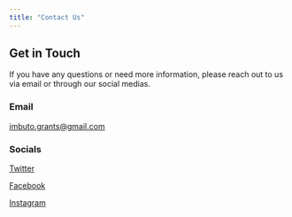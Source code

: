 ```yaml
---
title: "Contact Us"
---
```

## Get in Touch
If you have any questions or need more information, please reach out to us via email or through our social medias.

### Email
imbuto.grants@gmail.com

### Socials 
[Twitter](twitter.com/imbutogrants)

[Facebook](facebook.com/imbutogrants)

[Instagram](instagram.com/imbutogrants) 